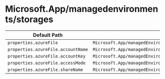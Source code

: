# Microsoft.App/managedenvironments/storages

| Default Path | Alias |
|---|---|
| `properties.azureFile` | `Microsoft.App/managedEnvironments/storages/azureFile` |
| `properties.azureFile.accountName` | `Microsoft.App/managedEnvironments/storages/azureFile.accountName` |
| `properties.azureFile.accountKey` | `Microsoft.App/managedEnvironments/storages/azureFile.accountKey` |
| `properties.azureFile.accessMode` | `Microsoft.App/managedEnvironments/storages/azureFile.accessMode` |
| `properties.azureFile.shareName` | `Microsoft.App/managedEnvironments/storages/azureFile.shareName` |

